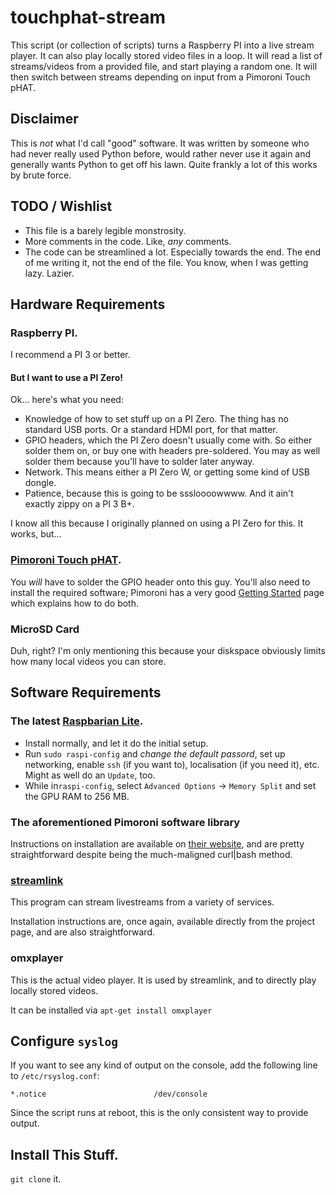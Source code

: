 # touchphat-stream

This script (or collection of scripts) turns a Raspberry PI into a live stream player. It can also play locally stored video files in a loop. It will read a list of streams/videos from a provided file, and start playing a random one. It will then switch between streams depending on input from a Pimoroni Touch pHAT. 

## Disclaimer

This is _not_ what I'd call "good" software. It was written by someone who had never really used Python before, would rather never use it again and generally wants Python to get off his lawn. Quite frankly a lot of this works by brute force. 

## TODO / Wishlist

* This file is a barely legible monstrosity. 
* More comments in the code. Like, _any_ comments. 
* The code can be streamlined a lot. Especially towards the end. The end of me writing it, not the end of the file. You know, when I was getting lazy. Lazier. 

## Hardware Requirements

### Raspberry PI. 

I recommend a PI 3 or better. 

#### But I want to use a PI Zero!

Ok... here's what you need:

* Knowledge of how to set stuff up on a PI Zero. The thing has no standard USB ports. Or a standard HDMI port, for that matter. 
* GPIO headers, which the PI Zero doesn't usually come with. So either solder them on, or buy one with headers pre-soldered. You may as well solder them because you'll have to solder later anyway.
* Network. This means either a PI Zero W, or getting some kind of USB dongle. 
* Patience, because this is going to be sssloooowwww. And it ain't exactly zippy on a PI 3 B+.

I know all this because I originally planned on using a PI Zero for this. It works, but...

### [Pimoroni Touch pHAT](https://shop.pimoroni.com/products/touch-phat). 

You _will_ have to solder the GPIO header onto this guy. You'll also need to install the required software; Pimoroni has a very good [Getting Started](https://learn.pimoroni.com/tutorial/sandyj/getting-started-with-touch-phat) page which explains how to do both. 

### MicroSD Card

Duh, right? I'm only mentioning this because your diskspace obviously limits how many local videos you can store. 

## Software Requirements

### The latest [Raspbarian Lite](https://www.raspberrypi.org/downloads/raspbian/).

* Install normally, and let it do the initial setup.
* Run ``sudo raspi-config`` and *change the default passord*, set up networking, enable ``ssh`` (if you want to), localisation (if you need it), etc. Might as well do an ``Update``, too. 
* While in``raspi-config``, select ``Advanced Options`` -> ``Memory Split`` and set the GPU RAM to 256 MB. 

### The aforementioned Pimoroni software library

Instructions on installation are available on [their website](https://learn.pimoroni.com/tutorial/sandyj/getting-started-with-touch-phat), and are pretty straightforward despite being the much-maligned curl|bash method.

### [streamlink](https://github.com/streamlink/streamlink)

This program can stream livestreams from a variety of services. 

Installation instructions are, once again, available directly from the project page, and are also straightforward. 

### omxplayer

This is the actual video player. It is used by streamlink, and to directly play locally stored videos.

It can be installed via ```apt-get install omxplayer```

## Configure ``syslog``

If you want to see any kind of output on the console, add the following line to ```/etc/rsyslog.conf```:

```*.notice                        /dev/console```

Since the script runs at reboot, this is the only consistent way to provide output. 

## Install This Stuff.

``git clone`` it. 
